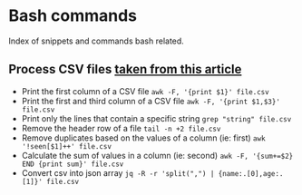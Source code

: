 # Bash commands

Index of snippets and commands bash related.

## Process CSV files [taken from this article][1]

- Print the first column of a CSV file `awk -F, '{print $1}' file.csv`
- Print the first and third column of a CSV file `awk -F, '{print $1,$3}' file.csv`
- Print only the lines that contain a specific string `grep "string" file.csv`
- Remove the header row of a file `tail -n +2 file.csv`
- Remove duplicates based on the values of a column (ie: first) `awk '!seen[$1]++' file.csv`
- Calculate the sum of values in a column (ie: second) `awk -F, '{sum+=$2} END {print sum}' file.csv`
- Convert csv into json array `jq -R -r 'split(",") | {name:.[0],age:.[1]}' file.csv`

[1]: https://muhammadraza.me/2022/data-oneliners/